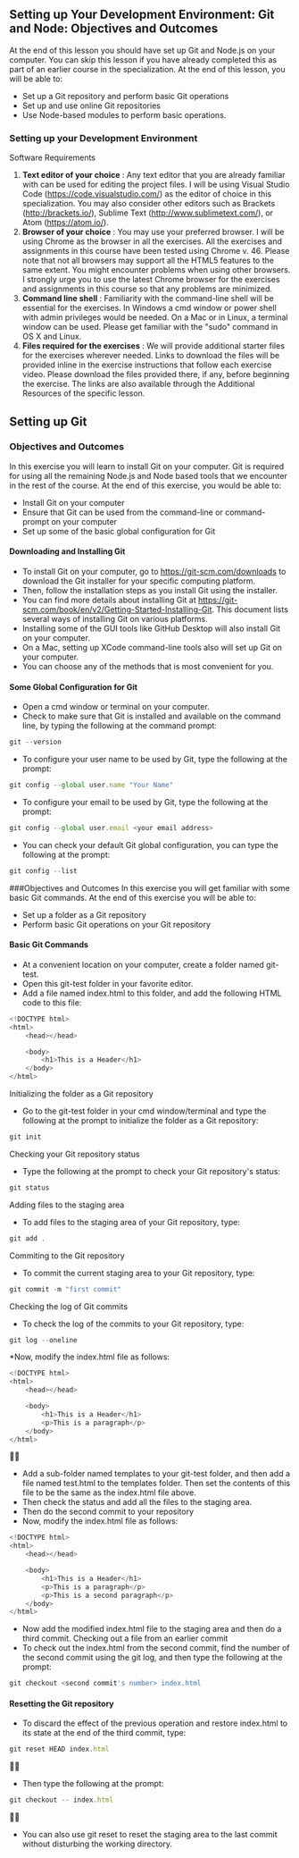 ## Setting up Your Development Environment: Git and Node: Objectives and Outcomes
At the end of this lesson you should have set up Git and Node.js on your computer. You can skip this lesson if you have already completed this as part of an earlier course in the specialization. At the end of this lesson, you will be able to:

* Set up a Git repository and perform basic Git operations
* Set up and use online Git repositories
* Use Node-based modules to perform basic operations.

### Setting up your Development Environment
Software Requirements

1. **Text editor of your choice** : Any text editor that you are already familiar with can be used for editing the project files. I will be using Visual Studio Code (https://code.visualstudio.com/) as the editor of choice in this specialization. You may also consider other editors such as Brackets (http://brackets.io/), Sublime Text (http://www.sublimetext.com/), or Atom (https://atom.io/).
2. **Browser of your choice** : You may use your preferred browser. I will be using Chrome as the browser in all the exercises. All the exercises and assignments in this course have been tested using Chrome v. 46. Please note that not all browsers may support all the HTML5 features to the same extent. You might encounter problems when using other browsers. I strongly urge you to use the latest Chrome browser for the exercises and assignments in this course so that any problems are minimized.
3. **Command line shell** : Familiarity with the command-line shell will be essential for the exercises. In Windows a cmd window or power shell with admin privileges would be needed. On a Mac or in Linux, a terminal window can be used. Please get familiar with the "sudo" command in OS X and Linux.
4. **Files required for the exercises** :  We will provide additional starter files for the exercises wherever needed. Links to download the files will be provided inline in the exercise instructions that follow each exercise video. Please download the files provided there, if any, before beginning the exercise. The links are also available through the Additional Resources of the specific lesson.

## Setting up Git

### Objectives and Outcomes
In this exercise you will learn to install Git on your computer. Git is required for using all the remaining Node.js and Node based tools that we encounter in the rest of the course. At the end of this exercise, you would be able to:

* Install Git on your computer
* Ensure that Git can be used from the command-line or command-prompt on your computer
* Set up some of the basic global configuration for Git

#### Downloading and Installing Git
* To install Git on your computer, go to https://git-scm.com/downloads to download the Git installer for your specific computing platform.
* Then, follow the installation steps as you install Git using the installer.
* You can find more details about installing Git at https://git-scm.com/book/en/v2/Getting-Started-Installing-Git. This document lists several ways of installing Git on various platforms.
* Installing some of the GUI tools like GitHub Desktop will also install Git on your computer.
* On a Mac, setting up XCode command-line tools also will set up Git on your computer.
* You can choose any of the methods that is most convenient for you.

#### Some Global Configuration for Git
* Open a cmd window or terminal on your computer.
* Check to make sure that Git is installed and available on the command line, by typing the following at the command prompt:

```js
git --version
```
* To configure your user name to be used by Git, type the following at the prompt:
```js
git config --global user.name "Your Name"
```
* To configure your email to be used by Git, type the following at the prompt:
```js
git config --global user.email <your email address>
```
* You can check your default Git global configuration, you can type the following at the prompt:
```js
git config --list
```

###Objectives and Outcomes
In this exercise you will get familiar with some basic Git commands. At the end of this exercise you will be able to:

* Set up a folder as a Git repository
* Perform basic Git operations on your Git repository

#### Basic Git Commands
* At a convenient location on your computer, create a folder named git-test.
* Open this git-test folder in your favorite editor.
* Add a file named index.html to this folder, and add the following HTML code to this file:

```js
<!DOCTYPE html>
<html>
    <head></head>

    <body>
        <h1>This is a Header</h1>
    </body>
</html>
```
Initializing the folder as a Git repository

* Go to the git-test folder in your cmd window/terminal and type the following at the prompt to initialize the folder as a Git repository:
```js
git init
```
Checking your Git repository status
* Type the following at the prompt to check your Git repository's status:
```js
git status
```
Adding files to the staging area

* To add files to the staging area of your Git repository, type:
```js
git add .
```
Commiting to the Git repository

* To commit the current staging area to your Git repository, type:
```js
git commit -m "first commit"
```
Checking the log of Git commits

* To check the log of the commits to your Git repository, type:
```js
git log --oneline
```
*Now, modify the index.html file as follows:
```js
<!DOCTYPE html>
<html>
    <head></head>

    <body>
        <h1>This is a Header</h1>
        <p>This is a paragraph</p>
    </body>
</html>
```

* Add a sub-folder named templates to your git-test folder, and then add a file named test.html to the templates folder. Then set the contents of this file to be the same as the index.html file above.
* Then check the status and add all the files to the staging area.
* Then do the second commit to your repository
* Now, modify the index.html file as follows:
```js
<!DOCTYPE html>
<html>
    <head></head>

    <body>
        <h1>This is a Header</h1>
        <p>This is a paragraph</p>
        <p>This is a second paragraph</p>
    </body>
</html>
```
* Now add the modified index.html file to the staging area and then do a third commit.
Checking out a file from an earlier commit
* To check out the index.html from the second commit, find the number of the second commit using the git log, and then type the following at the prompt:
```js
git checkout <second commit's number> index.html
```
#### Resetting the Git repository
* To discard the effect of the previous operation and restore index.html to its state at the end of the third commit, type:
```js
git reset HEAD index.html
```

* Then type the following at the prompt:
```js
git checkout -- index.html
```


* You can also use git reset to reset the staging area to the last commit without disturbing the working directory.


